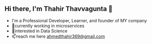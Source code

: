 ## Hi there, I'm Thahir Thavvagunta 👋
- I'm a Professional Developer, Learner, and founder of MY company
- 🌱currently working in microservices
- 👀interested in Data Science
- 📫reach me here ahmedthahir369@gmail.com

<!---
thahir369/thahir369 is a ✨ special ✨ repository because its `README.md` (this file) appears on your GitHub profile.
You can click the Preview link to take a look at your changes.
--->

